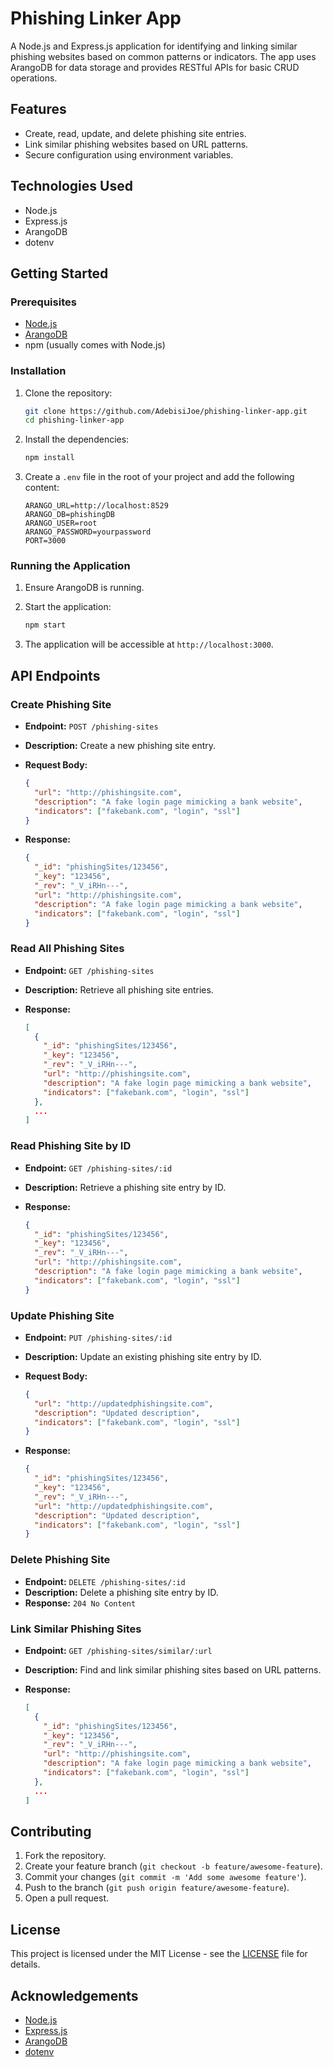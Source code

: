# Phishing Linker App

A Node.js and Express.js application for identifying and linking similar phishing websites based on common patterns or indicators. The app uses ArangoDB for data storage and provides RESTful APIs for basic CRUD operations.

## Features

- Create, read, update, and delete phishing site entries.
- Link similar phishing websites based on URL patterns.
- Secure configuration using environment variables.

## Technologies Used

- Node.js
- Express.js
- ArangoDB
- dotenv

## Getting Started

### Prerequisites

- [Node.js](https://nodejs.org/)
- [ArangoDB](https://www.arangodb.com/)
- npm (usually comes with Node.js)

### Installation

1. Clone the repository:

   ```sh
   git clone https://github.com/AdebisiJoe/phishing-linker-app.git
   cd phishing-linker-app
   ```

2. Install the dependencies:

   ```sh
   npm install
   ```

3. Create a `.env` file in the root of your project and add the following content:

   ```env
   ARANGO_URL=http://localhost:8529
   ARANGO_DB=phishingDB
   ARANGO_USER=root
   ARANGO_PASSWORD=yourpassword
   PORT=3000
   ```

### Running the Application

1. Ensure ArangoDB is running.

2. Start the application:

   ```sh
   npm start
   ```

3. The application will be accessible at `http://localhost:3000`.

## API Endpoints

### Create Phishing Site

- **Endpoint:** `POST /phishing-sites`
- **Description:** Create a new phishing site entry.
- **Request Body:**

  ```json
  {
    "url": "http://phishingsite.com",
    "description": "A fake login page mimicking a bank website",
    "indicators": ["fakebank.com", "login", "ssl"]
  }
  ```

- **Response:**

  ```json
  {
    "_id": "phishingSites/123456",
    "_key": "123456",
    "_rev": "_V_iRHn---",
    "url": "http://phishingsite.com",
    "description": "A fake login page mimicking a bank website",
    "indicators": ["fakebank.com", "login", "ssl"]
  }
  ```

### Read All Phishing Sites

- **Endpoint:** `GET /phishing-sites`
- **Description:** Retrieve all phishing site entries.
- **Response:**

  ```json
  [
    {
      "_id": "phishingSites/123456",
      "_key": "123456",
      "_rev": "_V_iRHn---",
      "url": "http://phishingsite.com",
      "description": "A fake login page mimicking a bank website",
      "indicators": ["fakebank.com", "login", "ssl"]
    },
    ...
  ]
  ```

### Read Phishing Site by ID

- **Endpoint:** `GET /phishing-sites/:id`
- **Description:** Retrieve a phishing site entry by ID.
- **Response:**

  ```json
  {
    "_id": "phishingSites/123456",
    "_key": "123456",
    "_rev": "_V_iRHn---",
    "url": "http://phishingsite.com",
    "description": "A fake login page mimicking a bank website",
    "indicators": ["fakebank.com", "login", "ssl"]
  }
  ```

### Update Phishing Site

- **Endpoint:** `PUT /phishing-sites/:id`
- **Description:** Update an existing phishing site entry by ID.
- **Request Body:**

  ```json
  {
    "url": "http://updatedphishingsite.com",
    "description": "Updated description",
    "indicators": ["fakebank.com", "login", "ssl"]
  }
  ```

- **Response:**

  ```json
  {
    "_id": "phishingSites/123456",
    "_key": "123456",
    "_rev": "_V_iRHn---",
    "url": "http://updatedphishingsite.com",
    "description": "Updated description",
    "indicators": ["fakebank.com", "login", "ssl"]
  }
  ```

### Delete Phishing Site

- **Endpoint:** `DELETE /phishing-sites/:id`
- **Description:** Delete a phishing site entry by ID.
- **Response:** `204 No Content`

### Link Similar Phishing Sites

- **Endpoint:** `GET /phishing-sites/similar/:url`
- **Description:** Find and link similar phishing sites based on URL patterns.
- **Response:**

  ```json
  [
    {
      "_id": "phishingSites/123456",
      "_key": "123456",
      "_rev": "_V_iRHn---",
      "url": "http://phishingsite.com",
      "description": "A fake login page mimicking a bank website",
      "indicators": ["fakebank.com", "login", "ssl"]
    },
    ...
  ]
  ```

## Contributing

1. Fork the repository.
2. Create your feature branch (`git checkout -b feature/awesome-feature`).
3. Commit your changes (`git commit -m 'Add some awesome feature'`).
4. Push to the branch (`git push origin feature/awesome-feature`).
5. Open a pull request.

## License

This project is licensed under the MIT License - see the [LICENSE](LICENSE) file for details.

## Acknowledgements

- [Node.js](https://nodejs.org/)
- [Express.js](https://expressjs.com/)
- [ArangoDB](https://www.arangodb.com/)
- [dotenv](https://github.com/motdotla/dotenv)